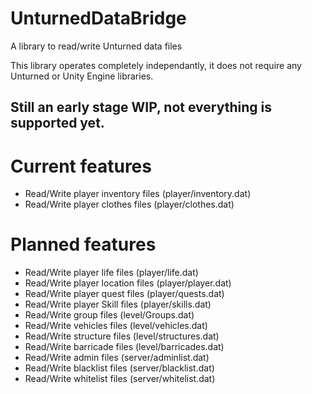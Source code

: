 # UnturnedDataBridge
A library to read/write Unturned data files

This library operates completely independantly, it does not require any Unturned or Unity Engine libraries.

## Still an early stage WIP, not everything is supported yet.

# Current features
* Read/Write player inventory files (player/inventory.dat)
* Read/Write player clothes files (player/clothes.dat)

# Planned features
* Read/Write player life files (player/life.dat)
* Read/Write player location files (player/player.dat)
* Read/Write player quest files (player/quests.dat)
* Read/Write player Skill files (player/skills.dat)
* Read/Write group files (level/Groups.dat)
* Read/Write vehicles files (level/vehicles.dat)
* Read/Write structure files (level/structures.dat)
* Read/Write barricade files (level/barricades.dat)
* Read/Write admin files (server/adminlist.dat)
* Read/Write blacklist files (server/blacklist.dat)
* Read/Write whitelist files (server/whitelist.dat)
